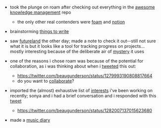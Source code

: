 - took the plunge on roam after checking out everything in the [awesome knowledge management](https://github.com/brettkromkamp/awesome-knowledge-management) repo
    - the only other real contenders were [foam](https://foambubble.github.io/foam/) and [notion](notion.so)
- brainstorming [things to write](<things to write.md>)
- saw [futureland](https://futureland.tv/) the other day; made a note to check it out--still not sure what it is but it looks like a tool for tracking progress on projects... mostly interesting because of the deliberate air of [mystery](<mystery.md>) it uses
- one of the reasons i chose roam was because of the potential for collaboration, as i was thinking about when i [tweeted]([tweets](<tweets.md>)) this out:
    - https://twitter.com/beaugunderson/status/1279993190808817664
    - do you want to [collaborate](<collaborate.md>)?
- imported the (almost) exhaustive list of [interests](<interests.md>) i've been working on recently; sonya and i had a brief conversation and i responded with this [tweet]([tweets](<tweets.md>))
    - https://twitter.com/beaugunderson/status/1282007137015623680

- made a [music diary](<music diary.md>)
